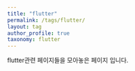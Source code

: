 ```yaml
---
title: "flutter"
permalink: /tags/flutter/
layout: tag
author_profile: true
taxonomy: flutter
---
```


flutter관련 페이지들을 모아놓은 페이지 입니다.

